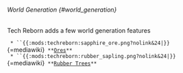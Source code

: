 ###### World Generation {#world_generation}

Tech Reborn adds a few world generation features

` * ``{{:mods:techreborn:sapphire_ore.png?nolink&24|}}`{=mediawiki}` **`[`Ores`](world_generation:ore "wikilink")`** `\
` * ``{{:mods:techreborn:rubber_sapling.png?nolink&24|}}`{=mediawiki}` **`[`Rubber Trees`](world_generation:rubber_tree "wikilink")`**  `
